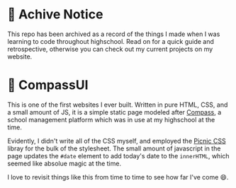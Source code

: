 # 📌 Achive Notice
This repo has been archived as a record of the things I made when I was learning to code throughout highschool. 
Read on for a quick guide and retrospective, otherwise you can check out my current projects on my website.

# 🧭 CompassUI
This is one of the first websites I ever built. Written in pure HTML, CSS, and a small amount of JS, it is a simple static page modeled after [Compass](https://www.compass.education/), a school management platform which was in use at my highschool at the time.

Evidently, I didn't write all of the CSS myself, and employed the [Picnic CSS](https://picnicss.com/) libray for the bulk of the stylesheet. The small amount of javascript in the page updates the `#date` element to add today's date to the `innerHTML`, which seemed like absolue magic at the time. 

I love to revisit things like this from time to time to see how far I've come 😄.
